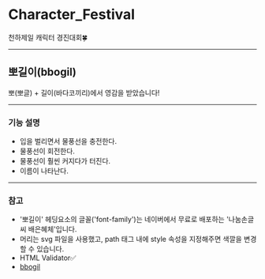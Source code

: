 # Character_Festival
천하제일 캐릭터 경진대회🍀
- - -
## 뽀길이(bbogil)
뽀(뽀글) + 길이(바다코끼리)에서 영감을 받았습니다!
- - -
### 기능 설명
* 입을 벌리면서 물풍선을 충전한다.
* 물풍선이 회전한다.
* 물풍선이 훨씬 커지다가 터진다.
* 이름이 나타난다.
- - -
### 참고
* '뽀길이' 헤딩요소의 글꼴('font-family')는 네이버에서 무료로 배포하는 '나눔손글씨 배은혜체'입니다.
* 머리는 svg 파일을 사용했고, path 태그 내에 style 속성을 지정해주면 색깔을 변경할 수 있습니다.
* HTML Validator✅
* [bbogil](https://jangsumin.github.io/Character_Festival/, "bbogil link")
